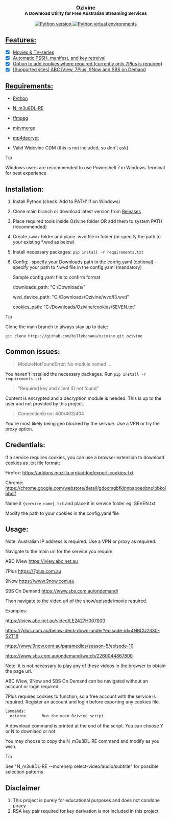 <h3 align="center">Ozivine<br/>
<sup>A Download Utility for Free Australian Streaming Services</sup></h3>
<p align="center">
    <a href="https://python.org">
        <img src="https://img.shields.io/badge/python-3.9+-blue" alt="Python version">
    </a>
    <a href="https://docs.python.org/3/library/venv.html">
        <img src="https://img.shields.io/badge/python-venv-blue" alt="Python virtual environments">
</p>

## Features:

- [x] Movies & TV-series
- [x] Automatic PSSH, manifest, and key retreival 
- [x] Option to add cookies where required (currently only 7Plus is required)
- [x] [Supported sites] ABC iView, 7Plus, 9Now and SBS on Demand

## Requirements:

* [Python](https://www.python.org/)

* [N_m3u8DL-RE](https://github.com/nilaoda/N_m3u8DL-RE/releases/)

* [ffmpeg](https://ffmpeg.org/)

* [mkvmerge](https://mkvtoolnix.download/downloads.html)

* [mp4decrypt](https://www.bento4.com/downloads/)

* Valid Widevine CDM (this is not included, so don't ask)

> [!TIP]
> Windows users are recommended to use Powershell 7 in Windows Terminal for best experience

## Installation:

1. Install Python (check 'Add to PATH' if on Windows)
2. Clone main branch or download latest version from [Releases](https://github.com/billybanana/ozivine/releases)
3. Place required tools inside Ozivine folder OR add them to system PATH (recommended)
4. Create `/wvd/` folder and place .wvd file in folder (or specify the path to your existing *.wvd as below)
5. Install necessary packages: `pip install -r requirements.txt`
6. Config: 
      -specify your Downloads path in the config.yaml (optional)
      -specify your path to *.wvd file in the config.yaml (mandatory)

      Sample config.yaml file to confirm format

      downloads_path: "C:/Downloads/"
   
      wvd_device_path: "C:/Downloads/Ozivine/wvd/l3.wvd"
   
      cookies_path: "C:/Downloads/Ozivine/cookies/SEVEN.txt"

> [!TIP]
> Clone the main branch to always stay up to date:
>
> ```git clone https://github.com/billybanana/ozivine.git ozivine```

## Common issues:

> ModuleNotFoundError: No module named ...

You haven't installed the necessary packages. Run `pip install -r requirements.txt`

> "Required key and client ID not found"

Content is encrypted and a decryption module is needed. This is up to the user and not provided by this project.

> ConnectionError: 400/403/404

You're most likely being geo blocked by the service. Use a VPN or try the proxy option.

## Credentials:

If a service requires cookies, you can use a browser extension to download cookies as .txt file format:

Firefox: https://addons.mozilla.org/addon/export-cookies-txt

Chrome: https://chrome.google.com/webstore/detail/gdocmgbfkjnnpapoeobnolbbkoibbcif

Name it `{service_name}.txt` and place it in service folder eg: SEVEN.txt

Modify the path to your cookies in the config.yaml file

## Usage:

Note: Australian IP address is required. Use a VPN or proxy as required.

Navigate to the main url for the service you require

ABC iView
https://iview.abc.net.au

7Plus
https://7plus.com.au

9Now
https://www.9now.com.au

SBS On Demand
https://www.sbs.com.au/ondemand/

Then navigate to the video url of the show/episode/movie required.

Examples:

https://iview.abc.net.au/video/LE2427H007S00

https://7plus.com.au/below-deck-down-under?episode-id=4NBCU2330-S2T18

https://www.9now.com.au/paramedics/season-5/episode-10

https://www.sbs.com.au/ondemand/watch/2260044867809


Note: it is not necessary to play any of these videos in the browser to obtain the page url.

ABC iView, 9Now and SBS On Demand can be navigated without an account or login required.

7Plus requires cookies to function, so a free account with the service is required. Register an account and login before exporting any cookies file.

```python
Commands:
  ozivine       Run the main Ozivine script

```
 A download command is printed at the end of the script. You can choose Y or N to downlaod or not.
 
 You may choose to copy the N_m3u8DL-RE command and modify as you wish.

> [!TIP]
> See "N_m3u8DL-RE --morehelp select-video/audio/subtitle" for possible selection patterns

## Disclaimer

1. This project is purely for educational purposes and does not condone piracy
2. RSA key pair required for key derivation is not included in this project

